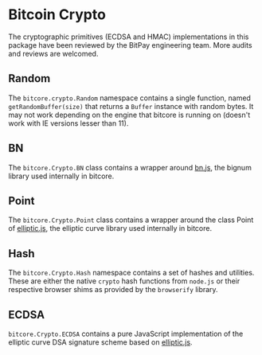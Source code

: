 # Bitcoin Crypto
The cryptographic primitives (ECDSA and HMAC) implementations in this package have been reviewed by the BitPay engineering team. More audits and reviews are welcomed.

## Random
The `bitcore.crypto.Random` namespace contains a single function, named `getRandomBuffer(size)` that returns a `Buffer` instance with random bytes. It may not work depending on the engine that bitcore is running on (doesn't work with IE versions lesser than 11).

## BN
The `bitcore.Crypto.BN` class contains a wrapper around [bn.js](https://github.com/indutny/bn.js), the bignum library used internally in bitcore.

## Point
The `bitcore.Crypto.Point` class contains a wrapper around the class Point of [elliptic.js](https://github.com/indutny/elliptic), the elliptic curve library used internally in bitcore.

## Hash
The `bitcore.Crypto.Hash` namespace contains a set of hashes and utilities. These are either the native `crypto` hash functions from `node.js` or their respective browser shims as provided by the `browserify` library.

## ECDSA
`bitcore.Crypto.ECDSA` contains a pure JavaScript implementation of the elliptic curve DSA signature scheme based on [elliptic.js](https://github.com/indutny/elliptic).
